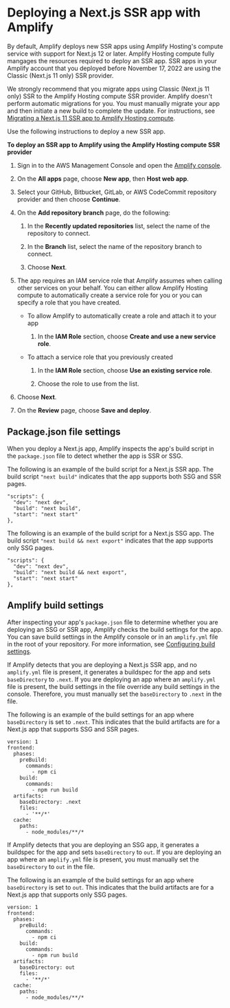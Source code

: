 # Deploying a Next\.js SSR app with Amplify<a name="deploy-nextjs-app"></a>

By default, Amplify deploys new SSR apps using Amplify Hosting's compute service with support for Next\.js 12 or later\. Amplify Hosting compute fully mangages the resources required to deploy an SSR app\. SSR apps in your Amplify account that you deployed before November 17, 2022 are using the Classic \(Next\.js 11 only\) SSR provider\. 

We strongly recommend that you migrate apps using Classic \(Next\.js 11 only\) SSR to the Amplify Hosting compute SSR provider\. Amplify doesn't perform automatic migrations for you\. You must manually migrate your app and then initiate a new build to complete the update\. For instructions, see [Migrating a Next\.js 11 SSR app to Amplify Hosting compute](update-app-nextjs-version.md)\. 

Use the following instructions to deploy a new SSR app\.

**To deploy an SSR app to Amplify using the Amplify Hosting compute SSR provider**

1. Sign in to the AWS Management Console and open the [Amplify console](https://console.aws.amazon.com/amplify/)\.

1. On the **All apps** page, choose **New app**, then **Host web app**\.

1. Select your GitHub, Bitbucket, GitLab, or AWS CodeCommit repository provider and then choose **Continue**\.

1. On the **Add repository branch** page, do the following:

   1. In the **Recently updated repositories** list, select the name of the repository to connect\.

   1. In the **Branch** list, select the name of the repository branch to connect\.

   1. Choose **Next**\.

1. The app requires an IAM service role that Amplify assumes when calling other services on your behalf\. You can either allow Amplify Hosting compute to automatically create a service role for you or you can specify a role that you have created\.
   + To allow Amplify to automatically create a role and attach it to your app

     1. In the **IAM Role** section, choose **Create and use a new service role**\.
   + To attach a service role that you previously created

     1. In the **IAM Role** section, choose **Use an existing service role**\.

     1. Choose the role to use from the list\.

1. Choose **Next**\.

1. On the **Review** page, choose **Save and deploy**\.

## Package\.json file settings<a name="package.json-settings"></a>

When you deploy a Next\.js app, Amplify inspects the app's build script in the `package.json` file to detect whether the app is SSR or SSG\.

The following is an example of the build script for a Next\.js SSR app\. The build script `"next build"` indicates that the app supports both SSG and SSR pages\.

```
"scripts": {
  "dev": "next dev",
  "build": "next build",
  "start": "next start"
},
```

The following is an example of the build script for a Next\.js SSG app\. The build script `"next build && next export"` indicates that the app supports only SSG pages\.

```
"scripts": {
  "dev": "next dev",
  "build": "next build && next export",
  "start": "next start"
},
```

## Amplify build settings<a name="build-setting-detection"></a>

After inspecting your app's `package.json` file to determine whether you are deploying an SSG or SSR app, Amplify checks the build settings for the app\. You can save build settings in the Amplify console or in an `amplify.yml` file in the root of your repository\. For more information, see [Configuring build settings](build-settings.md)\.

If Amplify detects that you are deploying a Next\.js SSR app, and no `amplify.yml` file is present, it generates a buildspec for the app and sets `baseDirectory` to `.next`\. If you are deploying an app where an `amplify.yml` file is present, the build settings in the file override any build settings in the console\. Therefore, you must manually set the `baseDirectory` to `.next` in the file\.

The following is an example of the build settings for an app where `baseDirectory` is set to `.next`\. This indicates that the build artifacts are for a Next\.js app that supports SSG and SSR pages\.

```
version: 1
frontend:
  phases:
    preBuild:
      commands:
        - npm ci
    build:
      commands:
        - npm run build
  artifacts:
    baseDirectory: .next
    files:
      - '**/*'
  cache:
    paths:
      - node_modules/**/*
```

If Amplify detects that you are deploying an SSG app, it generates a buildspec for the app and sets `baseDirectory` to `out`\. If you are deploying an app where an `amplify.yml` file is present, you must manually set the `baseDirectory` to `out` in the file\.

The following is an example of the build settings for an app where `baseDirectory` is set to `out`\. This indicates that the build artifacts are for a Next\.js app that supports only SSG pages\.

```
version: 1
frontend:
  phases:
    preBuild:
      commands:
        - npm ci
    build:
      commands:
        - npm run build
  artifacts:
    baseDirectory: out
    files:
      - '**/*'
  cache:
    paths:
      - node_modules/**/*
```